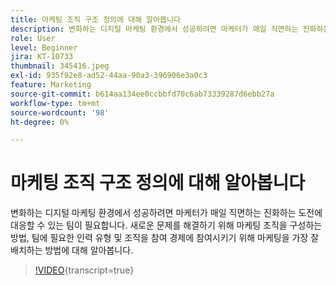 ```yaml
---
title: 마케팅 조직 구조 정의에 대해 알아봅니다
description: 변화하는 디지털 마케팅 환경에서 성공하려면 마케터가 매일 직면하는 진화하는 도전에 대응할 수 있는 팀이 필요합니다.
role: User
level: Beginner
jira: KT-10733
thumbnail: 345416.jpeg
exl-id: 935f92e8-ad52-44aa-90a3-396906e3a0c3
feature: Marketing
source-git-commit: b614aa134ee0ccbbfd70c6ab73339287d6ebb27a
workflow-type: tm+mt
source-wordcount: '98'
ht-degree: 0%

---
```


# 마케팅 조직 구조 정의에 대해 알아봅니다

변화하는 디지털 마케팅 환경에서 성공하려면 마케터가 매일 직면하는 진화하는 도전에 대응할 수 있는 팀이 필요합니다. 새로운 문제를 해결하기 위해 마케팅 조직을 구성하는 방법, 팀에 필요한 인력 유형 및 조직을 참여 경제에 참여시키기 위해 마케팅을 가장 잘 배치하는 방법에 대해 알아봅니다.

>[!VIDEO](https://video.tv.adobe.com/v/345416/?quality=12&learn=on){transcript=true}
